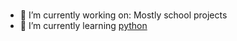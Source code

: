 ### 


- 🔭 I’m currently working on: Mostly school projects
- 🌱 I’m currently learning [python]



[python]: <img src="https://img.shields.io/badge/python%20-%2314354C.svg?&style=for-the-badge&logo=python&logoColor=white"/>
